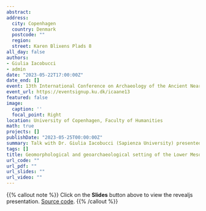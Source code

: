 ```yaml
---
abstract: 
address:
  city: Copenhagen
  country: Denmark
  postcode: ""
  region:
  street: Karen Blixens Plads 8
all_day: false
authors:
- Giulia Iacobucci
- admin
date: "2023-05-22T17:00:00Z"
date_end: []
event: 13th International Conference on Archaeology of the Ancient Near East (ICAANE)
event_url: https://eventsignup.ku.dk/icaane13
featured: false
image:
  caption: ''
  focal_point: Right
location: University of Copenhagen, Faculty of Humanities
math: true
projects: []
publishDate: "2023-05-25T00:00:00Z"
summary: Talk with Dr. Giulia Iacobucci (Sapienza University) presented at the 13th ICAANE conference at the University of Copenhagen (Denmark). Slides made with Quarto and Revealjs.
tags: []
title: Geomorphological and geoarchaeological setting of the Lower Mesopotamian Plain. The case study of Tell Zurghul archaeological site and its human-environmental interaction
url_code: ""
url_pdf: ""
url_slides: ""
url_video: ""
---
```


{{% callout note %}}
Click on the **Slides** button above to view the revealjs presentation. [Source code](https://codeberg.org/titoloandrea/QadisyahLAC).
{{% /callout %}}
